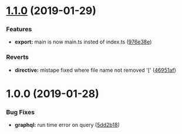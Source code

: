 # [1.1.0](https://github.com/Enigmatis/polaris/compare/v1.0.0...v1.1.0) (2019-01-29)


### Features

* **export:** main is now main.ts insted of index.ts ([976e38e](https://github.com/Enigmatis/polaris/commit/976e38e))


### Reverts

* **directive:** mistape fixed where file name not removed '[' ([46951af](https://github.com/Enigmatis/polaris/commit/46951af))

# 1.0.0 (2019-01-28)


### Bug Fixes

* **graphql:** run time error on query ([5dd2b18](https://github.com/Enigmatis/polaris/commit/5dd2b18))
